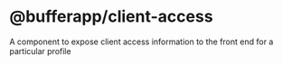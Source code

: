 # @bufferapp/client-access

A component to expose client access information to the front end for a particular profile 
